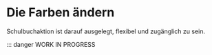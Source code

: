 # Die Farben ändern

Schulbuchaktion ist darauf ausgelegt, flexibel und zugänglich zu sein.

::: danger WORK IN PROGRESS
